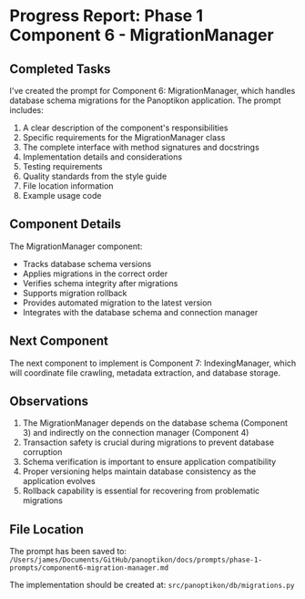 # Progress Report: Phase 1 Component 6 - MigrationManager

## Completed Tasks

I've created the prompt for Component 6: MigrationManager, which handles database schema migrations for the Panoptikon application. The prompt includes:

1. A clear description of the component's responsibilities
2. Specific requirements for the MigrationManager class
3. The complete interface with method signatures and docstrings
4. Implementation details and considerations
5. Testing requirements
6. Quality standards from the style guide
7. File location information
8. Example usage code

## Component Details

The MigrationManager component:
- Tracks database schema versions
- Applies migrations in the correct order
- Verifies schema integrity after migrations
- Supports migration rollback
- Provides automated migration to the latest version
- Integrates with the database schema and connection manager

## Next Component

The next component to implement is Component 7: IndexingManager, which will coordinate file crawling, metadata extraction, and database storage.

## Observations

1. The MigrationManager depends on the database schema (Component 3) and indirectly on the connection manager (Component 4)
2. Transaction safety is crucial during migrations to prevent database corruption
3. Schema verification is important to ensure application compatibility
4. Proper versioning helps maintain database consistency as the application evolves
5. Rollback capability is essential for recovering from problematic migrations

## File Location

The prompt has been saved to:
`/Users/james/Documents/GitHub/panoptikon/docs/prompts/phase-1-prompts/component6-migration-manager.md`

The implementation should be created at:
`src/panoptikon/db/migrations.py`
